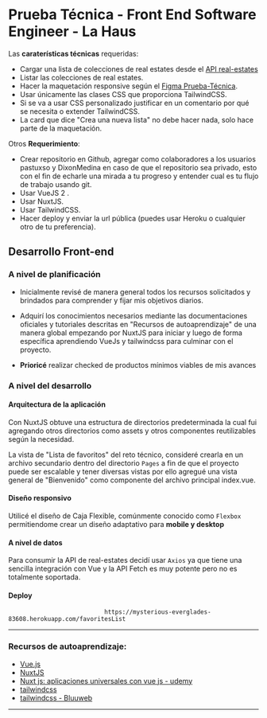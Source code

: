 # Prueba Técnica - Front End Software Engineer - La Haus

Las **caraterísticas técnicas** requeridas:
- Cargar una lista de colecciones de real estates desde el [API real-estates](https://lh-real-estates-challenge-api.herokuapp.com/real-estates)
- Listar las colecciones de real estates.
- Hacer la maquetación responsive según el [Figma Prueba-Técnica](https://www.figma.com/file/sW5Z8Y3pHim5OYIAAvRtd9/Prueba-Técnica?node-id=1%3A2).
- Usar únicamente las clases CSS que proporciona TailwindCSS.
- Si se va a usar CSS personalizado justificar en un comentario por qué se necesita o extender TailwindCSS.
- La card que dice "Crea una nueva lista" no debe hacer nada, solo hace parte de la maquetación.

Otros **Requerimiento**:
- Crear repositorio en Github, agregar como colaboradores a los usuarios pastuxso y DixonMedina en caso de que el repositorio sea privado, esto con el fin de echarle una mirada a tu progreso y entender cual es tu flujo de trabajo usando git.
- Usar VueJS 2 .
- Usar NuxtJS.
- Usar TailwindCSS.
- Hacer deploy y enviar la url pública (puedes usar Heroku o cualquier otro de tu preferencia).

## Desarrollo Front-end 

### A nivel de planificación

* Inicialmente revisé de manera general todos los recursos solicitados y brindados para comprender y fijar mis objetivos diarios.

* Adquirí los conocimientos necesarios mediante las documentaciones oficiales y tutoriales descritas en "Recursos de autoaprendizaje" de una manera global empezando por NuxtJS para iniciar y luego de forma específica aprendiendo VueJs y tailwindcss para culminar con el proyecto.

* **Prioricé** realizar checked de productos mínimos viables de mis avances



### A nivel del desarrollo 

#### Arquitectura de la aplicación

Con NuxtJS obtuve una estructura de directorios predeterminada la cual fui agregando otros directorios como assets y otros componentes  reutilizables según la necesidad.

La vista de "Lista de favoritos" del reto técnico, consideré crearla en un archivo secundario dentro del directorio `Pages` a fin de que el proyecto puede ser escalable y tener diversas vistas por ello agregué una vista general de "Bienvenido" como componente del archivo principal index.vue.

#### Diseño responsivo

Utilicé el diseño de Caja Flexible, comúnmente conocido como ​ `Flexbox` permitiendome crear un diseño adaptativo para **mobile y desktop**

#### A nivel de datos

Para consumir la API de real-estates decidí usar `Axios` ya que tiene una sencilla integración con Vue y la API Fetch es muy potente pero no es totalmente soportada.

#### Deploy

                               https://mysterious-everglades-83608.herokuapp.com/favoritesList
***


### Recursos de autoaprendizaje:

* [Vue.js](https://es.vuejs.org/)
* [NuxtJS](https://nuxtjs.org/)
* [Nuxt js: aplicaciones universales con vue js - udemy](https://www.udemy.com/course/nuxt-js-aplicaciones-universales-con-vue-js/)
* [tailwindcss](https://tailwindcss.com/)
* [tailwindcss - Bluuweb](https://www.youtube.com/watch?v=97hHnlnxpPQ&list=RDCMUCH7IANkyEcsVW_y1IlpkamQ&start_radio=1&rv=97hHnlnxpPQ&t=552)


***
